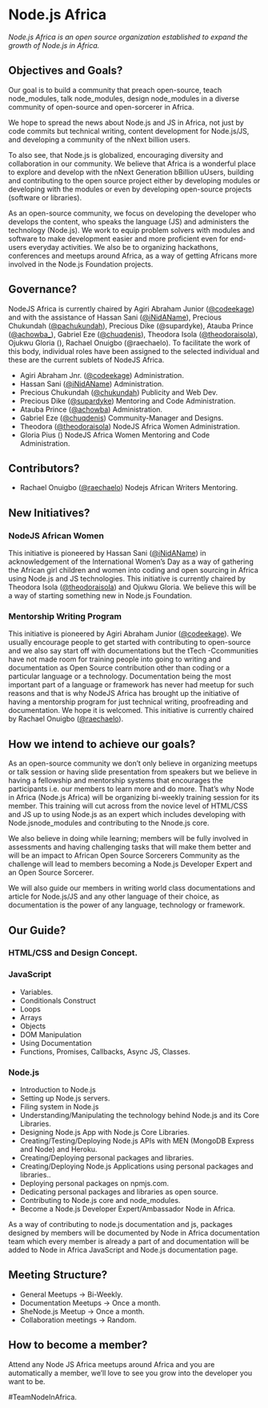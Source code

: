 # Node.js Africa

*Node.js Africa is an open source organization established to expand the growth of Node.js in Africa.*

## Objectives and Goals?
Our goal is to build a community that preach open-source, teach node_modules, talk node_modules, design node_modules in a diverse community of open-source and open-sorcerer in  Africa. 

We hope to spread the news about Node.js and JS in Africa, not just by code commits but technical writing, content development for Node.js/JS, and developing a community of the nNext billion users. 

To also see, that Node.js is globalized, encouraging diversity and collaboration in our community. We believe that Africa is a wonderful place to explore and develop with the nNext Generation bBillion uUsers, building and contributing to the open source project either by developing modules or developing with the modules or even by developing open-source projects (software or libraries).

As an open-source community, we focus on developing the developer who develops the content, who speaks the language (JS) and administers the technology (Node.js). We work to equip problem solvers with modules and software to make development easier and more proficient even for end-users everyday activities. We also be to organizing hackathons, conferences and meetups around Africa, as a way of getting Africans more involved in the Node.js Foundation projects.

## Governance?
NodeJS Africa is currently chaired by Agiri Abraham Junior ([@codeekage](https://twitter.com/codeekage)) and with the assistance of Hassan Sani ([@iNidAName](https://twitter.com/inidaname)), Precious Chukundah ([@pachukundah](https://twitter.com/pachukundah)), Precious Dike (@supardyke), Atauba Prince ([@achowba_](https://twitter.com/achowba_)), Gabriel Eze ([@chuqdenis](https://twitter.com/chuqdenis)), Theodora Isola ([@theodoraisola](https://twitter.com/theodoraisola)),  Ojukwu Gloria  (), Rachael Onuigbo (@raechaelo). To facilitate the work of this body, individual roles have been assigned to the selected individual and these are the current sublets of NodeJS Africa.

- Agiri Abraham Jnr. ([@codeekage](https://github.com/codeekage)) Administration.
- Hassan Sani ([@iNidAName](https://github.com/inidaname)) Administration.
- Precious Chukundah ([@chukundah](https://github.com/chukundah)) Publicity and Web Dev.
- Precious Dike ([@supardyke](https://github.com/supardyke)) Mentoring and Code Administration.
- Atauba Prince ([@achowba](https://github.com/achowba)) Administration.
- Gabriel Eze ([@chuqdenis](https://github.com/chuqdenis)) Community-Manager and Designs.
- Theodora ([@theodoraisola](https://github.com/theodoraisola)) NodeJS Africa Women Administration.
- Gloria Pius () NodeJS Africa Women Mentoring and Code Administration.


## Contributors?
- Rachael Onuigbo ([@raechaelo](https://github.com/raechaelo)) Nodejs African Writers Mentoring.


## New Initiatives?

### NodeJS African Women
This initiative is pioneered by Hassan Sani ([@iNidAName](https://github.com/inidaname)) in acknowledgement of the International Women’s Day as a way of gathering the African girl children and women into coding and open sourcing in Africa using Node.js and JS technologies. This initiative is currently chaired by Theodora Isola ([@theodoraisola](https://github.com/theodoraisola)) and  Ojukwu Gloria. We believe this will be a way of  starting something new in Node.js Foundation.


### Mentorship Writing Program

This initiative is pioneered by Agiri Abraham Junior ([@codeekage](https://github.com/codeekage)). We usually encourage people to get started with contributing to open-source and we also say start off with   documentations but the tTech -Ccommunities have not made room for training people into going to writing and documentation as Open Source contribution other than coding or a particular language or a technology. Documentation being the most important part of a language or framework has never had meetup for such reasons and that is why NodeJS Africa has brought up the initiative of having a mentorship program for just technical writing, proofreading and documentation. We hope it is welcomed. This initiative is currently chaired by Rachael Onuigbo ([@raechaelo](https://github.com/raechaelo)).

## How we intend to achieve our goals?

As an open-source community we don’t only believe in organizing meetups or talk session or having slide presentation from speakers but we believe in having a fellowship and mentorship systems that encourages the participants i.e. our members to learn more and do more. That’s why Node in Africa (Node.js Africa) will be organizing bi-weekly training session for its member. This training will cut across from the novice level of HTML/CSS and JS up to using Node.js as an expert which includes developing with Node.jsnode_modules and contributing to the Nnode.js core. 

We also believe in doing while learning; members will be fully involved in assessments and having challenging tasks that will make them better and will be an impact to African Open Source Sorcerers Community  as the challenge will lead to members becoming a Node.js Developer Expert and an Open Source Sorcerer. 

We will also guide our members in writing world class documentations and article for Node.js/JS and any other language of their choice, as documentation is the power of any language, technology or framework.

## Our Guide?
### HTML/CSS and Design Concept.
### JavaScript
- Variables.
- Conditionals Construct
- Loops
- Arrays
- Objects
- DOM Manipulation
- Using Documentation 
- Functions, Promises, Callbacks, Async JS, Classes.

### Node.js
- Introduction to Node.js
- Setting up Node.js servers.
- Filing system in Node.js
- Understanding/Manipulating the technology behind Node.js and its Core Libraries.
- Designing Node.js App with Node.js Core Libraries.
- Creating/Testing/Deploying Node.js APIs with MEN (MongoDB Express and Node) and Heroku.
- Creating/Deploying personal packages and libraries.
- Creating/Deploying Node.js Applications using personal packages and libraries..
- Deploying personal packages on npmjs.com.
- Dedicating personal packages and libraries as open source.
- Contributing to Node.js core and node_modules. 
- Become a Node.js Developer Expert/Ambassador Node in Africa.

As a way of contributing to node.js documentation and js, packages designed by members will be documented by Node in Africa documentation team which every member is already a part of and documentation will be added to Node in Africa JavaScript and Node.js documentation page.


## Meeting Structure?
- General Meetups → Bi-Weekly.
- Documentation Meetups → Once a month.
- SheNode.js Meetup → Once a month.
- Collaboration meetings → Random.

## How to become a member?
Attend any Node JS Africa meetups around Africa and you are automatically a member, we’ll love to see you grow into the developer you want to be. 

#TeamNodeInAfrica.
